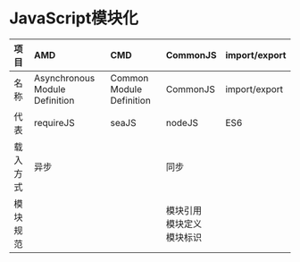 # JavaScript模块化

| **项目** | **AMD** | **CMD** | **CommonJS** | **import/export** |
| :--- | :--- | :--- | :--- | :--- |
| 名称 | Asynchronous Module Definition | Common Module Definition | CommonJS | import/export |
| 代表 | requireJS | seaJS | nodeJS | ES6 |
| 载入方式 | 异步 |  | 同步 |  |
| 模块规范 |  |  | 模块引用<br>模块定义<br>模块标识 |  |
